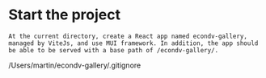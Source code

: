 # Start the project

```
At the current directory, create a React app named econdv-gallery, managed by ViteJs, and use MUI framework. In addition, the app should be able to be served with a base path of /econdv-gallery/.
```

/Users/martin/econdv-gallery/.gitignore